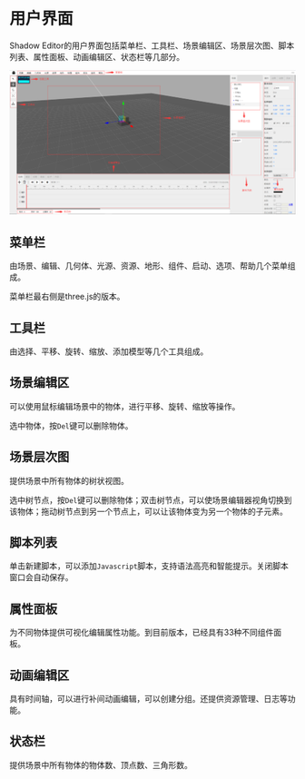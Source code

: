 # 用户界面

Shadow Editor的用户界面包括菜单栏、工具栏、场景编辑区、场景层次图、脚本列表、属性面板、动画编辑区、状态栏等几部分。

![image](image/ui.png)

## 菜单栏

由场景、编辑、几何体、光源、资源、地形、组件、启动、选项、帮助几个菜单组成。

菜单栏最右侧是three.js的版本。

## 工具栏

由选择、平移、旋转、缩放、添加模型等几个工具组成。

## 场景编辑区

可以使用鼠标编辑场景中的物体，进行平移、旋转、缩放等操作。

选中物体，按`Del`键可以删除物体。

## 场景层次图

提供场景中所有物体的树状视图。

选中树节点，按`Del`键可以删除物体；双击树节点，可以使场景编辑器视角切换到该物体；拖动树节点到另一个节点上，可以让该物体变为另一个物体的子元素。

## 脚本列表

单击新建脚本，可以添加`Javascript`脚本，支持语法高亮和智能提示。关闭脚本窗口会自动保存。

## 属性面板

为不同物体提供可视化编辑属性功能。到目前版本，已经具有33种不同组件面板。

## 动画编辑区

具有时间轴，可以进行补间动画编辑，可以创建分组。还提供资源管理、日志等功能。

## 状态栏

提供场景中所有物体的物体数、顶点数、三角形数。
